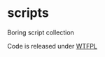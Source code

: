 # scripts
Boring script collection

Code is released under [WTFPL](http://www.wtfpl.net/txt/copying/)
